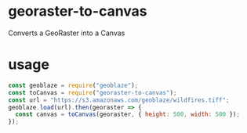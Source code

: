 # georaster-to-canvas
Converts a GeoRaster into a Canvas

# usage
```javascript
const geoblaze = require("geoblaze");
const toCanvas = require("georaster-to-canvas");
const url = "https://s3.amazonaws.com/geoblaze/wildfires.tiff";
geoblaze.load(url).then(georaster => {
  const canvas = toCanvas(georaster, { height: 500, width: 500 });
});
```
